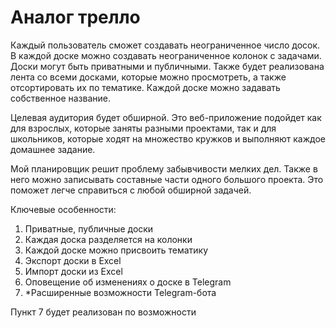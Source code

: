 # Аналог трелло

Каждый пользователь сможет создавать неограниченное число досок. В каждой доске можно создавать неограниченное колонок с задачами. Доски могут быть приватными и публичными. Также будет реализована лента со всеми досками, которые можно просмотреть, а также отсортировать их по тематике. Каждой доске можно задавать собственное название.

Целевая аудитория будет обширной. Это веб-приложение подойдет как для взрослых, которые заняты разными проектами, так и для школьников, которые ходят на множество кружков и выполняют каждое домашнее задание. 

Мой планировщик решит проблему забывчивости мелких дел. Также в него можно записывать составные части одного большого проекта. Это поможет легче справиться с любой обширной задачей.

Ключевые особенности: 
1. Приватные, публичные доски
2. Каждая доска разделяется на колонки
3. Каждой доске можно присвоить тематику
4. Экспорт доски в Excel
5. Импорт доски из Excel
6. Оповещение об изменениях о доске в Telegram
7. *Расширенные возможности Telegram-бота

Пункт 7 будет реализован по возможности

